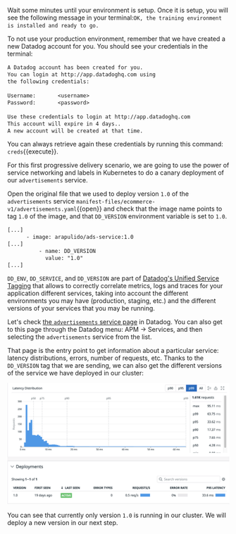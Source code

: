 Wait some minutes until your environment is setup. Once it is setup, you will see the following message in your terminal:`OK, the training environment is installed and ready to go.`

To not use your production environment, remember that we have created a new Datadog account for you. You should see your credentials in the terminal:

```
A Datadog account has been created for you.
You can login at http://app.datadoghq.com using
the following credentials:

Username:       <username>
Password:       <password>

Use these credentials to login at http://app.datadoghq.com
This account will expire in 4 days..
A new account will be created at that time.
```

You can always retrieve again these credentials by running this command: `creds`{{execute}}.

For this first progressive delivery scenario, we are going to use the power of service networking and labels in Kubernetes to do a canary deployment of our `advertisements` service.

Open the original file that we used to deploy version `1.0` of the `advertisements` service `manifest-files/ecommerce-v1/advertisements.yaml`{{open}} and check that the image name points to tag `1.0` of the image, and that `DD_VERSION` environment variable is set to `1.0`.

```
[...]
      - image: arapulido/ads-service:1.0
[...]
          - name: DD_VERSION
            value: "1.0"
[...]
```

`DD_ENV`, `DD_SERVICE`, and `DD_VERSION` are part of [Datadog's Unified Service Tagging](https://docs.datadoghq.com/getting_started/tagging/unified_service_tagging/?tab=kubernetes) that allows to correctly correlate metrics, logs and traces for your application different services, taking into account the different environments you may have (production, staging, etc.) and the different versions of your services that you may be running.

Let's check [the `advertisements` service page](https://app.datadoghq.com/apm/service/advertisements/?env=progressive) in Datadog. You can also get to this page through the Datadog menu: APM -> Services, and then selecting the `advertisements` service from the list.

That page is the entry point to get information about a particular service: latency distributions, errors, number of requests, etc. Thanks to the `DD_VERSION` tag that we are sending, we can also get the different versions of the service we have deployed in our cluster:

![Screenshot of ads service overview page](./assets/ads_service.png)

You can see that currently only version `1.0` is running in our cluster. We will deploy a new version in our next step.
